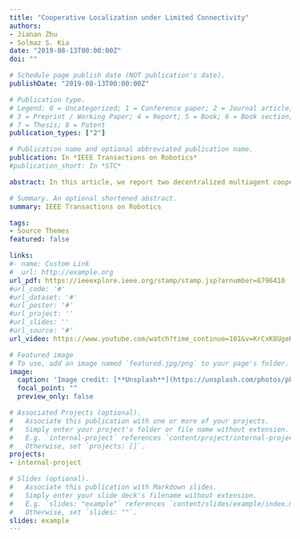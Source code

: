 ```yaml
---
title: "Cooperative Localization under Limited Connectivity"
authors:
- Jianan Zhu
- Solmaz S. Kia
date: "2019-08-13T00:00:00Z"
doi: ""

# Schedule page publish date (NOT publication's date).
publishDate: "2019-08-13T00:00:00Z"

# Publication type.
# Legend: 0 = Uncategorized; 1 = Conference paper; 2 = Journal article;
# 3 = Preprint / Working Paper; 4 = Report; 5 = Book; 6 = Book section;
# 7 = Thesis; 8 = Patent
publication_types: ["2"]

# Publication name and optional abbreviated publication name.
publication: In *IEEE Transactions on Robotics*
#publication_short: In *STC*

abstract: In this article, we report two decentralized multiagent cooperative localization algorithms in which, to reduce the communication cost, interagent state estimate correlations are not maintained but accounted for implicitly. In our first algorithm, to guarantee filter consistency, we account for unknown interagent correlations via an upper bound on the joint covariancematrix of the agents. In the second method, we use an optimization framework to estimate the unknown inter agent cross-covariance matrix. In our algorithms, each agent localizes itself in a global coordinate frame using a local filter driven by local dead reckoning and occasional absolute measurement updates, and opportunistically corrects its pose estimate whenever it can obtain relative measurements with respect to other mobile agents. To process any relative measurement, only the agent that has taken the measurement and the agent the measurement is taken from need to communicate with each other. Consequently, our algorithms are decentralized algorithms that do not impose restrictive network-wide connectivity condition. Moreover, we make no assumptions about the type of agents or relative measurements. We demonstrate our algorithms in simulation and a robotic experiment.

# Summary. An optional shortened abstract.
summary: IEEE Transactions on Robotics

tags:
- Source Themes
featured: false

links:
#- name: Custom Link
#  url: http://example.org
url_pdf: https://ieeexplore.ieee.org/stamp/stamp.jsp?arnumber=8796410
#url_code: '#'
#url_dataset: '#'
#url_poster: '#'
#url_project: ''
#url_slides: ''
#url_source: '#'
url_video: https://www.youtube.com/watch?time_continue=101&v=KrCxK8UgeRM&feature=emb_title

# Featured image
# To use, add an image named `featured.jpg/png` to your page's folder. 
image:
  caption: 'Image credit: [**Unsplash**](https://unsplash.com/photos/pLCdAaMFLTE)'
  focal_point: ""
  preview_only: false

# Associated Projects (optional).
#   Associate this publication with one or more of your projects.
#   Simply enter your project's folder or file name without extension.
#   E.g. `internal-project` references `content/project/internal-project/index.md`.
#   Otherwise, set `projects: []`.
projects:
- internal-project

# Slides (optional).
#   Associate this publication with Markdown slides.
#   Simply enter your slide deck's filename without extension.
#   E.g. `slides: "example"` references `content/slides/example/index.md`.
#   Otherwise, set `slides: ""`.
slides: example
---
```


<!-- {{% alert note %}}
Click the *Cite* button above to demo the feature to enable visitors to import publication metadata into their reference management software.
{{% /alert %}}

{{% alert note %}}
Click the *Slides* button above to demo Academic's Markdown slides feature.
{{% /alert %}}

Supplementary notes can be added here, including [code and math](https://sourcethemes.com/academic/docs/writing-markdown-latex/). -->
